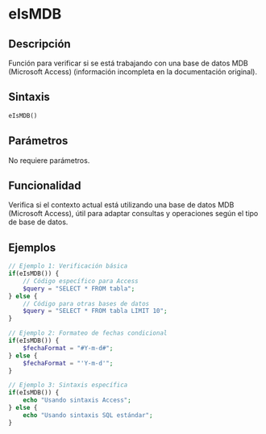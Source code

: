 # eIsMDB

## Descripción
Función para verificar si se está trabajando con una base de datos MDB (Microsoft Access) (información incompleta en la documentación original).

## Sintaxis
```php
eIsMDB()
```

## Parámetros
No requiere parámetros.

## Funcionalidad
Verifica si el contexto actual está utilizando una base de datos MDB (Microsoft Access), útil para adaptar consultas y operaciones según el tipo de base de datos.

## Ejemplos
```php
// Ejemplo 1: Verificación básica
if(eIsMDB()) {
    // Código específico para Access
    $query = "SELECT * FROM tabla";
} else {
    // Código para otras bases de datos
    $query = "SELECT * FROM tabla LIMIT 10";
}

// Ejemplo 2: Formateo de fechas condicional
if(eIsMDB()) {
    $fechaFormat = "#Y-m-d#";
} else {
    $fechaFormat = "'Y-m-d'";
}

// Ejemplo 3: Sintaxis específica
if(eIsMDB()) {
    echo "Usando sintaxis Access";
} else {
    echo "Usando sintaxis SQL estándar";
}
```